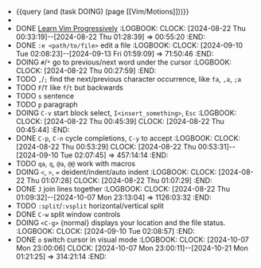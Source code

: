 - {{query (and (task DOING) (page [[Vim/Motions]]))}}
-
- DONE [Learn Vim Progressively](https://yannesposito.com/Scratch/en/blog/Learn-Vim-Progressively/)
  :LOGBOOK:
  CLOCK: [2024-08-22 Thu 00:33:19]--[2024-08-22 Thu 01:28:39] =>  00:55:20
  :END:
- DONE `:e <path/to/file>` edit a file
  :LOGBOOK:
  CLOCK: [2024-09-10 Tue 02:08:23]--[2024-09-13 Fri 01:59:09] =>  71:50:46
  :END:
- DOING `#`/`*` go to previous/next word under the cursor
  :LOGBOOK:
  CLOCK: [2024-08-22 Thu 00:27:59]
  :END:
- TODO `,`/`;` find the next/previous character occurrence, like `fa`, `,a`, `;a`
- TODO `F`/`T` like `f`/`t` but backwards
- TODO `s` sentence
- TODO `p` paragraph
- DOING `C-v` start block select, `I<insert_something>`, `Esc`
  :LOGBOOK:
  CLOCK: [2024-08-22 Thu 00:45:39]
  CLOCK: [2024-08-22 Thu 00:45:44]
  :END:
- DONE `C-p`, `C-n` cycle completions, `C-y` to accept
  :LOGBOOK:
  CLOCK: [2024-08-22 Thu 00:53:29]
  CLOCK: [2024-08-22 Thu 00:53:31]--[2024-09-10 Tue 02:07:45] =>  457:14:14
  :END:
- TODO `qa`, `q`, `@a`, `@@` work with macros
- DOING `<`, `>`, `=` deident/indent/auto indent
  :LOGBOOK:
  CLOCK: [2024-08-22 Thu 01:07:28]
  CLOCK: [2024-08-22 Thu 01:07:29]
  :END:
- DONE `J` join lines together
  :LOGBOOK:
  CLOCK: [2024-08-22 Thu 01:09:32]--[2024-10-07 Mon 23:13:04] =>  1126:03:32
  :END:
- TODO `:split`/`:vsplit` horizontal/vertical split
- DONE `C-w` split window controls
- DOING `<C-g>` {normal} displays your location and the file status.
  :LOGBOOK:
  CLOCK: [2024-09-10 Tue 02:08:57]
  :END:
- DONE `o` switch cursor in visual mode
  :LOGBOOK:
  CLOCK: [2024-10-07 Mon 23:00:06]
  CLOCK: [2024-10-07 Mon 23:00:11]--[2024-10-21 Mon 01:21:25] =>  314:21:14
  :END: